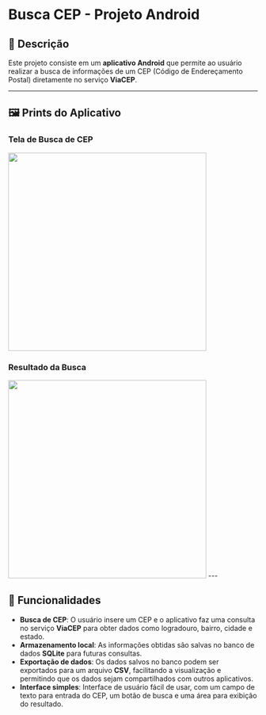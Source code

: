 # **Busca CEP - Projeto Android**

## 🚀 Descrição

Este projeto consiste em um **aplicativo Android** que permite ao usuário realizar a busca de informações de um CEP (Código de Endereçamento Postal) diretamente no serviço **ViaCEP**.

---

## 🖼️ Prints do Aplicativo

### Tela de Busca de CEP
<img src="images/tela_busca_cep.png" width="400"/>

### Resultado da Busca
<img src="images/tela_busca_cep.png" width="400"/>
---

## 🎯 Funcionalidades

- **Busca de CEP**: O usuário insere um CEP e o aplicativo faz uma consulta no serviço **ViaCEP** para obter dados como logradouro, bairro, cidade e estado.
- **Armazenamento local**: As informações obtidas são salvas no banco de dados **SQLite** para futuras consultas.
- **Exportação de dados**: Os dados salvos no banco podem ser exportados para um arquivo **CSV**, facilitando a visualização e permitindo que os dados sejam compartilhados com outros aplicativos.
- **Interface simples**: Interface de usuário fácil de usar, com um campo de texto para entrada do CEP, um botão de busca e uma área para exibição do resultado.
